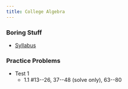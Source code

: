 ```yaml
---
title: College Algebra
---
```


### Boring Stuff

* [Syllabus](/pdf/classes/coal/coal-syllabus.pdf)


### Practice Problems

* Test 1
    * 1.1 #13--26, 37--48 (solve only), 63--80

<!--
### Review

* [Prereq](/pdf/classes/ca/review/r0-prereq.pdf)
* [Test 1](/pdf/classes/ca/review/r1-equations.pdf)
* [Test 2](/pdf/classes/ca/review/r2-graphs-and-functions.pdf)
* [Test 3](/pdf/classes/ca/review/r3-polynomials-and-conics.pdf)

### Homework

1. [Linear Equations](/pdf/classes/ca/homework/h01-linear-equations.pdf)
2. [Quadratic Equations](/pdf/classes/ca/homework/h02-quadratic-equations.pdf)
3. [Lines and Circles](/pdf/classes/ca/homework/h03-lines-and-circles.pdf)

### Activities

1. [Lines and Circles](/pdf/classes/ca/activity/a1-lines-and-circles.pdf)
2. [Transformations](/pdf/classes/ca/activity/a2-transformations.pdf)
3. [Polynomials 1](/pdf/classes/ca/activity/a3-polynomials-1.pdf)
4. [Polynomials 2](/pdf/classes/ca/activity/a4-polynomials-2.pdf)
5. [Polynomials 3](/pdf/classes/ca/activity/a5-polynomials-3.pdf)
6. [Rational Functions](/pdf/classes/ca/activity/a6-rational-functions.pdf)

### Toys

* [Transformations (shifting and stretching)](/classes/coal/transformations.html)
* [Transformations (live demo)](/classes/coal/transformations-live-demo.html)
* [Symmetry (live demo)](/classes/coal/symmetry-live-demo.html)
-->
